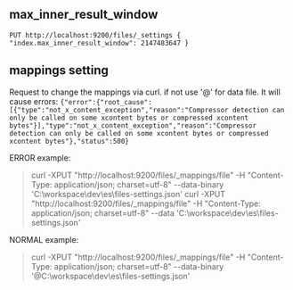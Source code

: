 

## max_inner_result_window
`
PUT http://localhost:9200/files/_settings
{
   "index.max_inner_result_window": 2147483647
}
`

## mappings setting
 
Request to change the mappings via curl. if not use '@' for data file. It will cause errors:
`
{"error":{"root_cause":[{"type":"not_x_content_exception","reason":"Compressor detection can only be called on some xcontent bytes or compressed xcontent bytes"}],"type":"not_x_content_exception","reason":"Compressor detection can only be called on some xcontent bytes or compressed xcontent bytes"},"status":500}
`

ERROR example:
> curl -XPUT "http://localhost:9200/files/_mappings/file" -H "Content-Type: application/json; charset=utf-8" --data-binary 'C:\workspace\dev\es\files-settings.json'
> curl -XPUT "http://localhost:9200/files/_mappings/file" -H "Content-Type: application/json; charset=utf-8" --data 'C:\workspace\dev\es\files-settings.json'

NORMAL example:
> curl -XPUT "http://localhost:9200/files/_mappings/file" -H "Content-Type: application/json; charset=utf-8" --data-binary '@C:\workspace\dev\es\files-settings.json'

